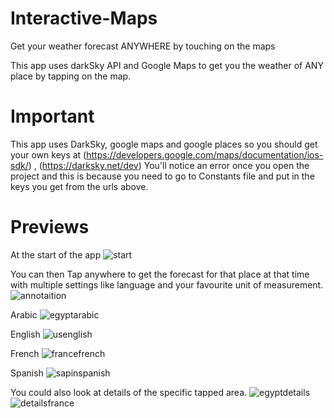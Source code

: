 # Interactive-Maps
Get your weather forecast ANYWHERE by touching on the maps

This app uses darkSky API and Google Maps to get you the weather of ANY place by tapping on the map.

# Important
This app uses DarkSky, google maps and google places so you should get your own keys at (https://developers.google.com/maps/documentation/ios-sdk/) , (https://darksky.net/dev)
You'll notice an error once you open the project and this is because you need to go to Constants file and put in the keys you get from the urls above.


# Previews

At the start of the app
![start](https://user-images.githubusercontent.com/16701876/35756661-cbeb2e54-0874-11e8-9ab4-01faf7eba51b.png)

You can then Tap anywhere to get the forecast for that place at that time with multiple settings like language and your favourite unit of measurement.
![annotaition](https://user-images.githubusercontent.com/16701876/35756662-cc139470-0874-11e8-8bc3-7fca0573b4c4.png)

Arabic
![egyptarabic](https://user-images.githubusercontent.com/16701876/35756664-cc67185c-0874-11e8-91d6-830e3323f9f9.png)

English
![usenglish](https://user-images.githubusercontent.com/16701876/35756667-ccc81e9a-0874-11e8-9e1d-a9b9cd68bc03.png)

French
![francefrench](https://user-images.githubusercontent.com/16701876/35756666-cc905816-0874-11e8-9c9d-d9b45a1aa963.png)

Spanish
![sapinspanish](https://user-images.githubusercontent.com/16701876/35756668-cd048286-0874-11e8-9389-4c2a4999594d.png)

You could also look at details of the specific tapped area.
![egyptdetails](https://user-images.githubusercontent.com/16701876/35756663-cc3e1da8-0874-11e8-9780-295524da8311.png)
![detailsfrance](https://user-images.githubusercontent.com/16701876/35756670-cd621068-0874-11e8-90c4-702983f9ec15.png)






